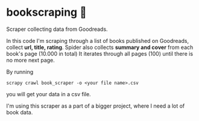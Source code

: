 # bookscraping 📖
Scraper collecting data from Goodreads.

In this code I'm scraping through a list of books published on Goodreads, collect **url, title, rating**.
Spider also collects **summary and cover** from each book's page (10.000 in total)
It iterates through all pages (100) until there is no more next page.

By running 
```
scrapy crawl book_scraper -o <your file name>.csv
```

you will get your data in a csv file.

I'm using this scraper as a part of a bigger project, where I need a lot of book data.
